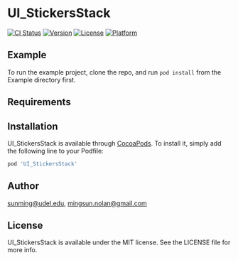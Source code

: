 # UI_StickersStack

[![CI Status](https://img.shields.io/travis/sunming@udel.edu/UI_StickersStack.svg?style=flat)](https://travis-ci.org/sunming@udel.edu/UI_StickersStack)
[![Version](https://img.shields.io/cocoapods/v/UI_StickersStack.svg?style=flat)](https://cocoapods.org/pods/UI_StickersStack)
[![License](https://img.shields.io/cocoapods/l/UI_StickersStack.svg?style=flat)](https://cocoapods.org/pods/UI_StickersStack)
[![Platform](https://img.shields.io/cocoapods/p/UI_StickersStack.svg?style=flat)](https://cocoapods.org/pods/UI_StickersStack)

## Example

To run the example project, clone the repo, and run `pod install` from the Example directory first.

## Requirements

## Installation

UI_StickersStack is available through [CocoaPods](https://cocoapods.org). To install
it, simply add the following line to your Podfile:

```ruby
pod 'UI_StickersStack'
```

## Author

sunming@udel.edu, mingsun.nolan@gmail.com

## License

UI_StickersStack is available under the MIT license. See the LICENSE file for more info.
